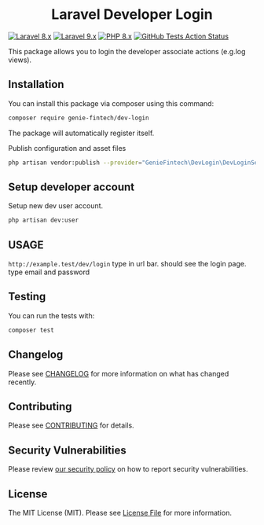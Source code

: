 <h1 align="center">Laravel Developer Login</h1>

[![Laravel 8.x](https://img.shields.io/badge/Laravel-8.x-red.svg?style=flat-square)](http://laravel.com)
[![Laravel 9.x](https://img.shields.io/badge/Laravel-9.x-red.svg?style=flat-square)](http://laravel.com)
[![PHP 8.x](https://img.shields.io/badge/php-%5E8.0-blue?style=flat-square)](https://www.php.net/releases/8.0/en.php)
[![GitHub Tests Action Status](https://img.shields.io/github/workflow/status/genie-fintech/laravel-dev-login/run-tests?label=tests&style=flat-square)](https://github.com/genie-fintech/dev-login/actions?query=workflow%3Arun-tests+branch%3Amain)

This package allows you to login the developer associate actions (e.g.log views).

## Installation

You can install this package via composer using this command:

```bash
composer require genie-fintech/dev-login
```

The package will automatically register itself.

Publish configuration and asset files
```bash
php artisan vendor:publish --provider="GenieFintech\DevLogin\DevLoginServiceProvider"
```

## Setup developer account

Setup new dev user account.

```bash
php artisan dev:user
```

## USAGE

`http://example.test/dev/login` type in url bar. should see the login page. type email and password

## Testing

You can run the tests with:

```bash
composer test
```

## Changelog

Please see [CHANGELOG](CHANGELOG.md) for more information on what has changed recently.

## Contributing

Please see [CONTRIBUTING](.github/CONTRIBUTING.md) for details.

## Security Vulnerabilities

Please review [our security policy](../../security/policy) on how to report security vulnerabilities.

## License

The MIT License (MIT). Please see [License File](LICENSE.md) for more information.
